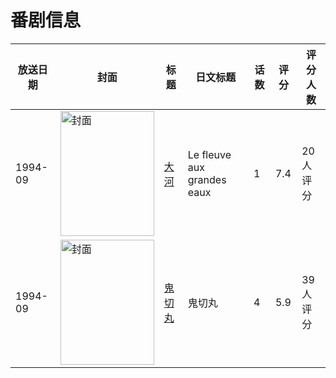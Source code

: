 # 番剧信息

|放送日期|封面|标题|日文标题|话数|评分|评分人数|
|---|---|---|---|---|---|---|
|1994-09|<img src="//lain.bgm.tv/pic/cover/c/17/c4/112421_P8Yo7.jpg" alt="封面" style="width:150px;height:200px;object-fit:cover;">|[大河](https://bangumi.tv/subject/112421)|Le fleuve aux grandes eaux|1|7.4|20人评分|
|1994-09|<img src="//lain.bgm.tv/pic/cover/c/f1/8a/74677_3e5HR.jpg" alt="封面" style="width:150px;height:200px;object-fit:cover;">|[鬼切丸](https://bangumi.tv/subject/74677)|鬼切丸|4|5.9|39人评分|
